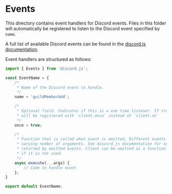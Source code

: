 # Events

This directory contains event handlers for Discord events. Files in this folder will automatically 
be registered to listen to the Discord event specified by `name`.

A full list of available Discord events can be found in the
[discord.js documentation](https://discord.js.org/#/docs/main/stable/class/Client).

Event handlers are structured as follows:
```javascript
import { Events } from 'discord.js';

const EventName = {
    /*
     * Name of the Discord event to handle.
     */
    name = 'guildMemberAdd';

    /*
     * Optional field. Indicates if this is a one time listener. If true, event
     * will be registered with `client.once` instead of `client.on`
     */
    once = true;

    /* 
     * Function that is called when event is emitted, Different events pass in a 
     * varying number of arguments. See discord.js documentation for arguments 
     * returned by emitted events. Client can be omitted as a function parameter 
     * if it is not used. 
     */
    async execute(...args) { 
        // Code to handle event
    };
}

export default EventName;
```